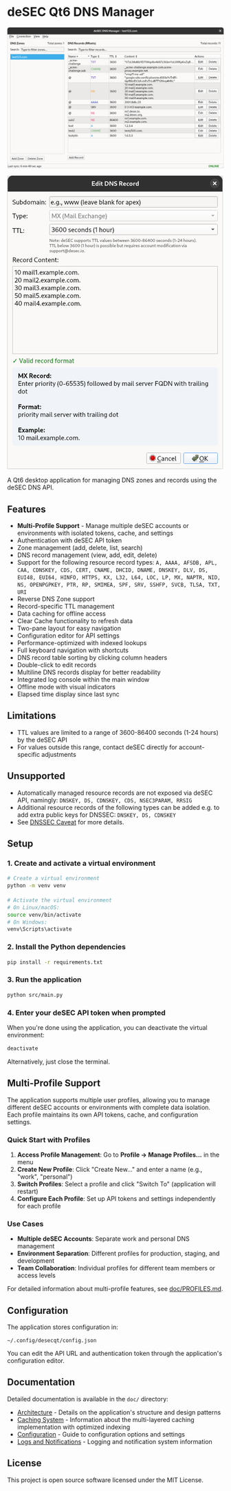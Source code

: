 # deSEC Qt6 DNS Manager

![deSEC DNS Manager - Main Window](img/0.3.0/01-main-window.png)

![deSEC DNS Manager - Edit Dialog](img/0.3.0/02-edit-dialog-mx.png)

A Qt6 desktop application for managing DNS zones and records using the deSEC DNS API.

## Features

- **Multi-Profile Support** - Manage multiple deSEC accounts or environments with isolated tokens, cache, and settings
- Authentication with deSEC API token
- Zone management (add, delete, list, search)
- DNS record management (view, add, edit, delete)
- Support for the following resource record types: ```A, AAAA, AFSDB, APL, CAA, CDNSKEY, CDS, CERT, CNAME, DHCID, DNAME, DNSKEY, DLV, DS, EUI48, EUI64, HINFO, HTTPS, KX, L32, L64, LOC, LP, MX, NAPTR, NID, NS, OPENPGPKEY, PTR, RP, SMIMEA, SPF, SRV, SSHFP, SVCB, TLSA, TXT, URI```
- Reverse DNS Zone support
- Record-specific TTL management
- Data caching for offline access
- Clear Cache functionality to refresh data
- Two-pane layout for easy navigation
- Configuration editor for API settings
- Performance-optimized with indexed lookups
- Full keyboard navigation with shortcuts
- DNS record table sorting by clicking column headers
- Double-click to edit records
- Multiline DNS records display for better readability
- Integrated log console within the main window
- Offline mode with visual indicators
- Elapsed time display since last sync

## Limitations

- TTL values are limited to a range of 3600-86400 seconds (1-24 hours) by the deSEC API
- For values outside this range, contact deSEC directly for account-specific adjustments

## Unsupported

- Automatically managed resource records are not exposed via deSEC API, namingly: ```DNSKEY, DS, CDNSKEY, CDS, NSEC3PARAM, RRSIG```
- Additional resource records of the following types can be added e.g. to add extra public keys for DNSSEC: ```DNSKEY, DS, CDNSKEY```
- See [DNSSEC Caveat](https://desec.io/api/v1/records#dnssec-caveat) for more details.

## Setup

### 1. Create and activate a virtual environment

```bash
# Create a virtual environment
python -m venv venv

# Activate the virtual environment
# On Linux/macOS:
source venv/bin/activate
# On Windows:
venv\Scripts\activate
```

### 2. Install the Python dependencies

```bash
pip install -r requirements.txt
```

### 3. Run the application

```bash
python src/main.py
```

### 4. Enter your deSEC API token when prompted

When you're done using the application, you can deactivate the virtual environment:

```bash
deactivate
```

Alternatively, just close the terminal.

## Multi-Profile Support

The application supports multiple user profiles, allowing you to manage different deSEC accounts or environments with complete data isolation. Each profile maintains its own API tokens, cache, and configuration settings.

### Quick Start with Profiles

1. **Access Profile Management**: Go to **Profile → Manage Profiles...** in the menu
2. **Create New Profile**: Click "Create New..." and enter a name (e.g., "work", "personal")
3. **Switch Profiles**: Select a profile and click "Switch To" (application will restart)
4. **Configure Each Profile**: Set up API tokens and settings independently for each profile

### Use Cases

- **Multiple deSEC Accounts**: Separate work and personal DNS management
- **Environment Separation**: Different profiles for production, staging, and development
- **Team Collaboration**: Individual profiles for different team members or access levels

For detailed information about multi-profile features, see [doc/PROFILES.md](doc/PROFILES.md).

## Configuration

The application stores configuration in:

```plaintext
~/.config/desecqt/config.json
```

You can edit the API URL and authentication token through the application's configuration editor.

## Documentation

Detailed documentation is available in the `doc/` directory:

- [Architecture](doc/ARCHITECTURE.md) - Details on the application's structure and design patterns
- [Caching System](doc/CACHING.md) - Information about the multi-layered caching implementation with optimized indexing
- [Configuration](doc/CONFIG.md) - Guide to configuration options and settings
- [Logs and Notifications](doc/LOGS-AND-NOTIFICATIONS.md) - Logging and notification system information

## License

This project is open source software licensed under the MIT License.

